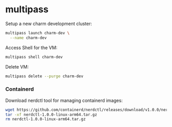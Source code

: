 # multipass

Setup a new charm development cluster:
```bash
multipass launch charm-dev \
  --name charm-dev
```

Access Shell for the VM:
```bash
multipass shell charm-dev
```

Delete VM:
```bash
multipass delete --purge charm-dev
```

### Containerd

Download nerdctl tool for managing containerd images:
```bash
wget https://github.com/containerd/nerdctl/releases/download/v1.0.0/nerdctl-1.0.0-linux-arm64.tar.gz
tar -xf nerdctl-1.0.0-linux-arm64.tar.gz
rm nerdctl-1.0.0-linux-arm64.tar.gz
```

